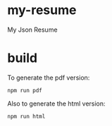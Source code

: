 # my-resume
My Json Resume

# build

To generate the pdf version:

```
npm run pdf
```

Also to generate the html version:

```
npm run html
```
